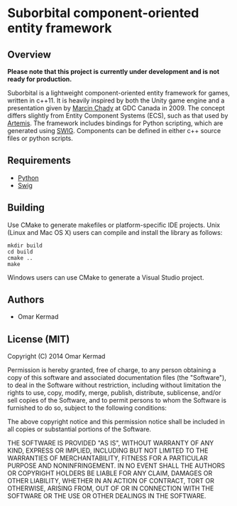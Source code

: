 Suborbital component-oriented entity framework
==============================================

Overview
--------

**Please note that this project is currently under development and is not ready for production.**

Suborbital is a lightweight component-oriented entity framework for games, written in c++11. It is heavily inspired by both the Unity game engine and a presentation given by [Marcin Chady][1] at GDC Canada in 2009. The concept differs slightly from Entity Component Systems (ECS), such as that used by [Artemis][2]. The framework includes bindings for Python scripting, which are generated using [SWIG][3]. Components can be defined in either c++ source files or python scripts.

[1]: www.gdcvault.com/play/1911/
[2]: http://gamadu.com/artemis/index.html
[3]: http://www.swig.org/

Requirements
------------

 * [Python](https://www.python.org/)
 * [Swig](http://www.swig.org/) 

Building
--------

Use CMake to generate makefiles or platform-specific IDE projects. Unix (Linux and Mac OS X) users can compile and install the library as follows:

```
mkdir build
cd build
cmake ..
make
```

Windows users can use CMake to generate a Visual Studio project.

Authors
-------

 * Omar Kermad

License (MIT)
-------------

Copyright (C) 2014
Omar Kermad

Permission is hereby granted, free of charge, to any person obtaining a copy of this software and associated documentation files (the "Software"), to deal in the Software without restriction, including without limitation the rights to use, copy, modify, merge, publish, distribute, sublicense, and/or sell copies of the Software, and to permit persons to whom the Software is furnished to do so, subject to the following conditions:

The above copyright notice and this permission notice shall be included in all copies or substantial portions of the Software.

THE SOFTWARE IS PROVIDED "AS IS", WITHOUT WARRANTY OF ANY KIND, EXPRESS OR IMPLIED, INCLUDING BUT NOT LIMITED TO THE WARRANTIES OF MERCHANTABILITY, FITNESS FOR A PARTICULAR PURPOSE AND NONINFRINGEMENT. IN NO EVENT SHALL THE AUTHORS OR COPYRIGHT HOLDERS BE LIABLE FOR ANY CLAIM, DAMAGES OR OTHER LIABILITY, WHETHER IN AN ACTION OF CONTRACT, TORT OR OTHERWISE, ARISING FROM, OUT OF OR IN CONNECTION WITH THE SOFTWARE OR THE USE OR OTHER DEALINGS IN THE SOFTWARE.